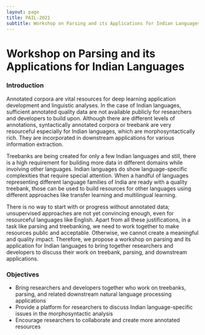 ```yaml
---
layout: page
title: PAIL-2021
subtitle: Workshop on Parsing and its Applications for Indian Languages
---
```


# Workshop on Parsing and its Applications for Indian Languages

### Introduction
Annotated corpora are vital resources for deep learning application development and linguistic analyses. In the case of Indian languages, sufficient annotated quality data are not available publicly for researchers and developers to build upon. Although there are different levels of annotations, syntactically annotated corpora or treebank are very resourceful especially for Indian languages, which are morphosyntactically rich. They are incorporated in downstream applications for various information extraction.

Treebanks are being created for only a few Indian languages and still, there is a high requirement for building more data in different domains while involving other languages. Indian languages do show language-specific complexities that require special attention. When a handful of languages representing different language families of India are ready with a quality treebank, those can be used to build resources for other languages using different approaches like transfer learning and multilingual learning.

There is no way to start with or progress without annotated data; unsupervised approaches are not yet convincing enough, even for resourceful languages like English. Apart from all these justifications, in a task like parsing and treebanking, we need to work together to make resources public and acceptable. Otherwise, we cannot create a meaningful and quality impact. Therefore, we propose a workshop on parsing and its application for Indian languages to bring together researchers and developers to discuss their work on treebank, parsing, and downstream applications.

### Objectives
- Bring researchers and developers together who work on treebanks, parsing, and related downstream natural language processing applications
- Provide a platform for researchers to discuss Indian language-specific issues in the morphosyntactic analysis
- Encourage researchers to collaborate and create more annotated resources
